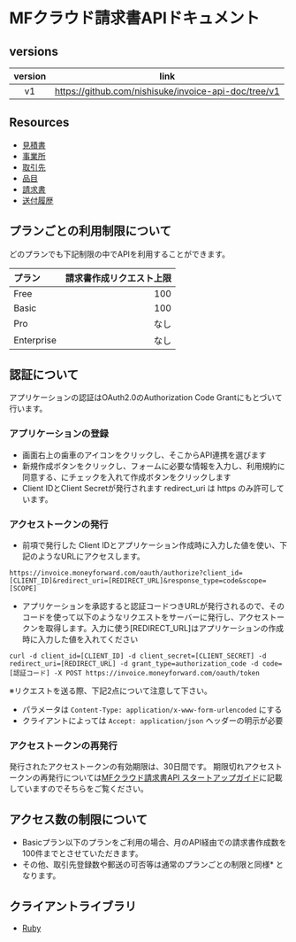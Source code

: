 # MFクラウド請求書APIドキュメント
## versions

|version|link|
|:--:|:--:|
|v1|https://github.com/nishisuke/invoice-api-doc/tree/v1|

## Resources
- [見積書](/quotes)
- [事業所](/office)
- [取引先](/partners)
- [品目](/items)
- [請求書](/billings)
- [送付履歴](/sent_histories)

## プランごとの利用制限について
どのプランでも下記制限の中でAPIを利用することができます。

| プラン     | 請求書作成リクエスト上限 |
| :--        | --:                      |
| Free       | 100                      |
| Basic      | 100                      |
| Pro        | なし                     |
| Enterprise | なし                     |

## 認証について
アプリケーションの認証はOAuth2.0のAuthorization Code Grantにもとづいて行います。

### アプリケーションの登録
* 画面右上の歯車のアイコンをクリックし、そこからAPI連携を選びます
* 新規作成ボタンをクリックし、フォームに必要な情報を入力し、利用規約に同意する、にチェックを入れて作成ボタンをクリックします
* Client IDとClient Secretが発行されます
 redirect_uri は https のみ許可しています。

### アクセストークンの発行
* 前項で発行した Client IDとアプリケーション作成時に入力した値を使い、下記のようなURLにアクセスします。
```
https://invoice.moneyforward.com/oauth/authorize?client_id=[CLIENT_ID]&redirect_uri=[REDIRECT_URL]&response_type=code&scope=[SCOPE]
```
* アプリケーションを承認すると認証コードつきURLが発行されるので、そのコードを使って以下のようなリクエストをサーバーに発行し、アクセストークンを取得します。入力に使う[REDIRECT_URL]はアプリケーションの作成時に入力した値を入れてください

```
curl -d client_id=[CLIENT_ID] -d client_secret=[CLIENT_SECRET] -d redirect_uri=[REDIRECT_URL] -d grant_type=authorization_code -d code=[認証コード] -X POST https://invoice.moneyforward.com/oauth/token
```

※リクエストを送る際、下記2点について注意して下さい。

* パラメータは `Content-Type: application/x-www-form-urlencoded` にする
* クライアントによっては `Accept: application/json` ヘッダーの明示が必要

### アクセストークンの再発行

発行されたアクセストークンの有効期限は、30日間です。
期限切れアクセストークンの再発行については[MFクラウド請求書API スタートアップガイド](https://support.biz.moneyforward.com/invoice/guide/api-guide/a01.html)に記載していますのでそちらをご覧ください。

## アクセス数の制限について
* Basicプラン以下のプランをご利用の場合、月のAPI経由での請求書作成数を100件までとさせていただきます。
* その他、取引先登録数や郵送の可否等は通常のプランごとの制限と同様* となります。

## クライアントライブラリ

* [Ruby](https://github.com/moneyforward/mf_cloud-invoice-ruby)
